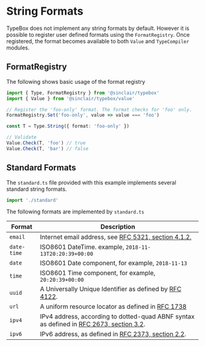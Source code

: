 # String Formats

TypeBox does not implement any string formats by default. However it is possible to register user defined formats using the `FormatRegistry`. Once registered, the format becomes available to both `Value` and `TypeCompiler` modules.

## FormatRegistry

The following shows basic usage of the format registry

```typescript
import { Type, FormatRegistry } from '@sinclair/typebox'
import { Value } from '@sinclair/typebox/value'

// Register the 'foo-only' format. The format checks for 'foo' only.
FormatRegistry.Set('foo-only', value => value === 'foo')

const T = Type.String({ format: 'foo-only' })

// Validate
Value.Check(T, 'foo') // true
Value.Check(T, 'bar') // false
```

## Standard Formats

The `standard.ts` file provided with this example implements several standard string formats. 

```typescript
import './standard'
```

The following formats are implemented by `standard.ts`

| Format      | Description |
| ---         | --- |
| `email`     | Internet email address, see [RFC 5321, section 4.1.2.](http://tools.ietf.org/html/rfc5321#section-4.1.2) |
| `date-time` | ISO8601 DateTime. example, `2018-11-13T20:20:39+00:00` |
| `date`      | ISO8601 Date component, for example, `2018-11-13`                                  |
| `time`      | ISO8601 Time component, for example, `20:20:39+00:00`                              |
| `uuid`      | A Universally Unique Identifier as defined by [RFC 4122](https://datatracker.ietf.org/doc/html/rfc4122). |
| `url`       | A uniform resource locator as defined in [RFC 1738](https://www.rfc-editor.org/rfc/rfc1738)
| `ipv4`      | IPv4 address, according to dotted-quad ABNF syntax as defined in [RFC 2673, section 3.2](http://tools.ietf.org/html/rfc2673#section-3.2). |
| `ipv6`      | IPv6 address, as defined in [RFC 2373, section 2.2](http://tools.ietf.org/html/rfc2373#section-2.2). |

